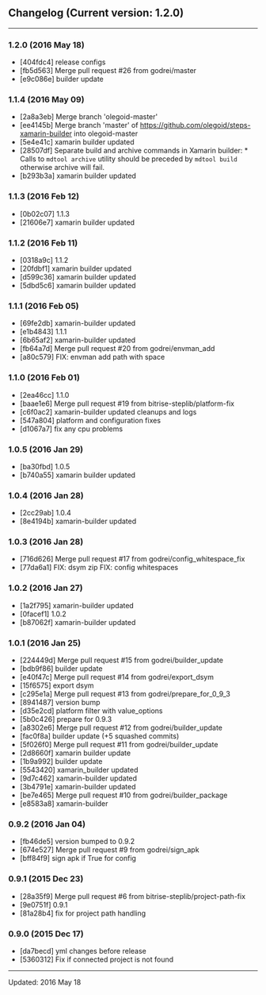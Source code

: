 ## Changelog (Current version: 1.2.0)

-----------------

### 1.2.0 (2016 May 18)

* [404fdc4] release configs
* [fb5d563] Merge pull request #26 from godrei/master
* [e9c086e] builder update

### 1.1.4 (2016 May 09)

* [2a8a3eb] Merge branch 'olegoid-master'
* [ee4145b] Merge branch 'master' of https://github.com/olegoid/steps-xamarin-builder into olegoid-master
* [5e4e41c] xamarin builder updated
* [28507df] Separate build and archive commands in Xamarin builder: * Calls to `mdtool archive` utility should be preceded by `mdtool build` otherwise archive will fail.
* [b293b3a] xamarin builder updated

### 1.1.3 (2016 Feb 12)

* [0b02c07] 1.1.3
* [21606e7] xamarin builder updated

### 1.1.2 (2016 Feb 11)

* [0318a9c] 1.1.2
* [20fdbf1] xamarin builder updated
* [d599c36] xamarin builder updated
* [5dbd5c6] xamarin builder updated

### 1.1.1 (2016 Feb 05)

* [69fe2db] xamarin-builder updated
* [e1b4843] 1.1.1
* [6b65af2] xamarin-builder updated
* [fb64a7d] Merge pull request #20 from godrei/envman_add
* [a80c579] FIX: envman add path with space

### 1.1.0 (2016 Feb 01)

* [2ea46cc] 1.1.0
* [baae1e6] Merge pull request #19 from bitrise-steplib/platform-fix
* [c6f0ac2] xamarin-builder updated cleanups and logs
* [547a804] platform and configuration fixes
* [d1067a7] fix any cpu problems

### 1.0.5 (2016 Jan 29)

* [ba30fbd] 1.0.5
* [b740a55] xamarin builder updated

### 1.0.4 (2016 Jan 28)

* [2cc29ab] 1.0.4
* [8e4194b] xamarin-builder updated

### 1.0.3 (2016 Jan 28)

* [716d626] Merge pull request #17 from godrei/config_whitespace_fix
* [77da6a1] FIX: dsym zip FIX: config whitespaces

### 1.0.2 (2016 Jan 27)

* [1a2f795] xamarin-builder updated
* [0facef1] 1.0.2
* [b87062f] xamarin-builder updated

### 1.0.1 (2016 Jan 25)

* [224449d] Merge pull request #15 from godrei/builder_update
* [bdb9f86] builder update
* [e40f47c] Merge pull request #14 from godrei/export_dsym
* [15f6575] export dsym
* [c295e1a] Merge pull request #13 from godrei/prepare_for_0_9_3
* [8941487] version bump
* [d35e2cd] platform filter with value_options
* [5b0c426] prepare for 0.9.3
* [a8302e6] Merge pull request #12 from godrei/builder_update
* [fac0f8a] builder update (+5 squashed commits)
* [5f026f0] Merge pull request #11 from godrei/builder_update
* [2d8660f] xamarin builder update
* [1b9a992] builder update
* [5543420] xamarin_builder updated
* [9d7c462] xamarin-builder updated
* [3b4791e] xamarin-builder updated
* [be7e465] Merge pull request #10 from godrei/builder_package
* [e8583a8] xamarin-builder

### 0.9.2 (2016 Jan 04)

* [fb46de5] version bumped to 0.9.2
* [674e527] Merge pull request #9 from godrei/sign_apk
* [bff84f9] sign apk if <AndroidKeyStore>True</AndroidKeyStore> for config

### 0.9.1 (2015 Dec 23)

* [28a35f9] Merge pull request #6 from bitrise-steplib/project-path-fix
* [9e0751f] 0.9.1
* [81a28b4] fix for project path handling

### 0.9.0 (2015 Dec 17)

* [da7becd] yml changes before release
* [5360312] Fix if connected project is not found

-----------------

Updated: 2016 May 18